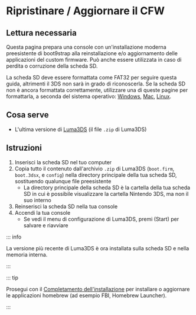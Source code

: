 # Ripristinare / Aggiornare il CFW

## Lettura necessaria

Questa pagina prepara una console con un'installazione moderna preesistente di boot9strap alla reinstallazione e/o aggiornamento delle applicazioni del custom firmware. Può anche essere utilizzata in caso di perdita o corruzione della scheda SD.

La scheda SD deve essere formattata come FAT32 per seguire questa guida, altrimenti il 3DS non sarà in grado di riconoscerla. Se la scheda SD non è ancora formattata correttamente, utilizzare una di queste pagine per formattarla, a seconda del sistema operativo: [Windows](formatting-sd-\(windows\)), [Mac](formatting-sd-\(mac\)), [Linux](formatting-sd-\(linux\)).

## Cosa serve

- L'ultima versione di [Luma3DS](https://github.com/LumaTeam/Luma3DS/releases/latest) (il file `.zip` di Luma3DS)

## Istruzioni

1. Inserisci la scheda SD nel tuo computer
2. Copia tutto il contenuto dall'archivio `.zip` di Luma3DS (`boot.firm`, `boot.3dsx`, e `config`) nella directory principale della tua scheda SD, sostituendo qualunque file preesistente
   - La directory principale della scheda SD è la cartella della tua scheda SD in cui è possibile visualizzare la cartella Nintendo 3DS, ma non il suo interno
3. Reinserisci la scheda SD nella tua console
4. Accendi la tua console
   - Se vedi il menu di configurazione di Luma3DS, premi (Start) per salvare e riavviare

::: info

La versione più recente di Luma3DS è ora installata sulla scheda SD e nella memoria interna.

:::

::: tip

Prosegui con il [Completamento dell'installazione](finalizing-setup) per installare o aggiornare le applicazioni homebrew (ad esempio FBI, Homebrew Launcher).

:::
